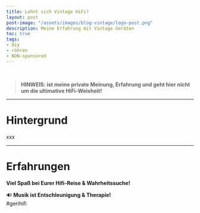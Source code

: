 ```yaml
---
title: Lohnt sich Vintage HiFi?
layout: post
post-image: "/assets/images/blog-vintage/logo-post.png"
description: Meine Erfahrung mit Vintage Geräten 
toc: true
tags:
- diy
- röhren
- NON-sponsored
---
```


<br>

>**HINWEIS: ist meine private Meinung, Erfahrung und geht hier nicht um die ultimative HiFi-Weisheit!**

---

# Hintergrund

xxx

---

# Erfahrungen



**Viel Spaß bei Eurer Hifi-Reise & Wahrheitssuche!**

:loud_sound: **Musik ist Entschleunigung & Therapie!** \
#gerihifi
 
